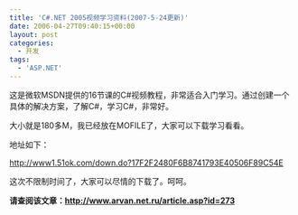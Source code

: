 ```yaml
---
title: 'C#.NET 2005视频学习资料(2007-5-24更新)'
date: 2006-04-27T09:40:15+00:00
layout: post
categories:
  - 开发
tags:
  - 'ASP.NET'
---
```


这是微软MSDN提供的16节课的C#视频教程，非常适合入门学习。通过创建一个具体的解决方案，了解C#，学习C#，非常好。

大小就是180多M，我已经放在MOFILE了，大家可以下载学习看看。

地址如下：

<http://www1.51ok.com/down.do?17F2F2480F6B8741793E40506F89C54E>

这次不限制时间了，大家可以尽情的下载了。呵呵。

**请查阅该文章：<http://www.arvan.net.ru/article.asp?id=273>**